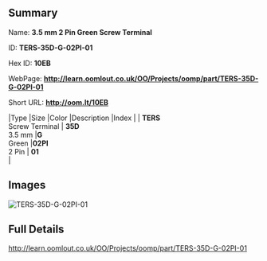 

## Summary
 
Name: __3.5 mm 2 Pin Green Screw Terminal__

ID: __TERS-35D-G-02PI-01__

Hex ID: __10EB__

WebPage: __http://learn.oomlout.co.uk/OO/Projects/oomp/part/TERS-35D-G-02PI-01__

Short URL: __http://oom.lt/10EB__


|Type   |Size   |Color   |Description   |Index   |
| __TERS__ <br>Screw Terminal  | __35D__<br>3.5 mm   |__G__<br>Green    |__02PI__<br>2 Pin    | __01__<br>  |


## Images
![TERS-35D-G-02PI-01](http://oomlout.com/oomp-gen/parts/TERS-35D-G-02PI-01/TERS-35D-G-02PI-01_420.jpg)

## Full Details

 http://learn.oomlout.co.uk/OO/Projects/oomp/part/TERS-35D-G-02PI-01

